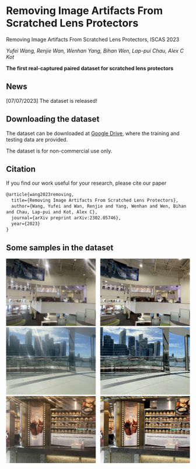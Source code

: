 # Removing Image Artifacts From Scratched Lens Protectors
Removing Image Artifacts From Scratched Lens Protectors, ISCAS 2023

*Yufei Wang, Renjie Wan, Wenhan Yang, Bihan Wen, Lap-pui Chau, Alex C Kot*

**The first real-captured paired dataset for scratched lens protectors**

## News
[07/07/2023] The dataset is released!

## Downloading the dataset
The dataset can be downloaded at [Google Drive](https://drive.google.com/drive/folders/1jP_Mny_-Qw6qjWUdWokzyFmIHkdHJq7W?usp=sharing), where the training and testing data are provided.

The dataset is for non-commercial use only.

## Citation
If you find our work useful for your research, please cite our paper
```
@article{wang2023removing,
  title={Removing Image Artifacts From Scratched Lens Protectors},
  author={Wang, Yufei and Wan, Renjie and Yang, Wenhan and Wen, Bihan and Chau, Lap-pui and Kot, Alex C},
  journal={arXiv preprint arXiv:2302.05746},
  year={2023}
}
```

## Some samples in the dataset
![](1.jpg)
![](2.jpg)
![](3.jpg)
